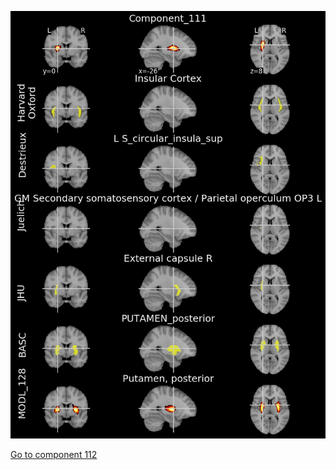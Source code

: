 ![111](preliminary/111.jpg "Component 111")

[Go to component 112](https://parietal-inria.github.io/MODL_atlas/256/112 "Component 112")
